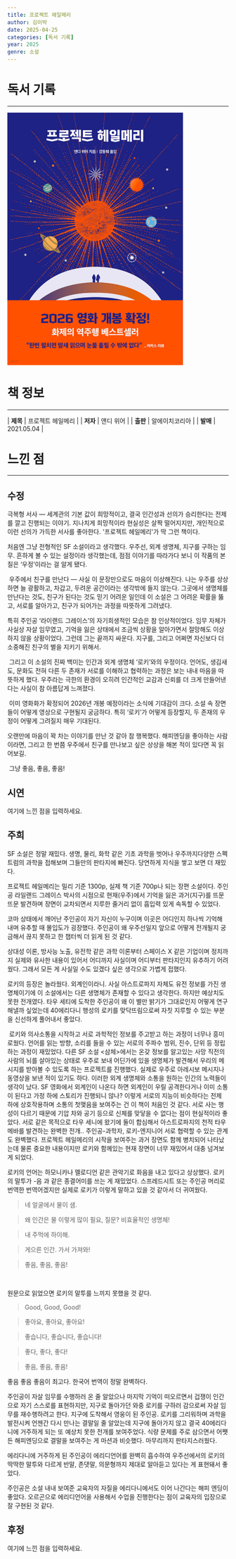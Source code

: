```yaml
---
title: 프로젝트 헤일메리
author: 김이박
date: 2025-04-25
categories: [독서 기록]
year: 2025
genre: 소설
---
```


# **독서 기록**
---
<img src="../assets/img/cover/book-008.jpg" alt="책 이미지" width="400"/>

# **책 정보**
---

| **제목** | 프로젝트 헤일메리 |
| **저자** | 앤디 위어 |
| **출판** | 알에이치코리아 |
| **발매** | 2021.05.04 |

# **느낀 점**
---
## **수정**
극복형 서사 — 세계관의 기본 값이 희망적이고, 결국 인간성과 선의가 승리한다는 전제를 깔고 진행되는 이야기. 지나치게 희망적이라 현실성은 살짝 떨어지지만, 개인적으로 이런 선의가 가득한 서사를 좋아한다. '프로젝트 헤일메리'가 딱 그런 책이다.


처음엔 그냥 전형적인 SF 소설이라고 생각했다. 우주선, 외계 생명체, 지구를 구하는 임무. 흔하게 볼 수 있는 설정이라 생각했는데, 점점 이야기를 따라가다 보니 이 작품의 본질은 ‘우정’이라는 걸 알게 됐다.

​
우주에서 친구를 만난다 — 사실 이 문장만으로도 마음이 이상해진다. 나는 우주를 상상하면 늘 광활하고, 차갑고, 두려운 공간이라는 생각밖에 들지 않는다. 그곳에서 생명체를 만난다는 것도, 친구가 된다는 것도 믿기 어려운 일인데 이 소설은 그 어려운 확률을 뚫고, 서로를 알아가고, 친구가 되어가는 과정을 따뜻하게 그려냈다.


특히 주인공 ‘라이랜드 그레이스’의 자기희생적인 모습은 참 인상적이었다. 임무 자체가 사실상 자살 임무였고, 기억을 잃은 상태에서 조금씩 상황을 알아가면서 절망해도 이상하지 않을 상황이었다. 그런데 그는 끝까지 싸운다. 지구를, 그리고 어쩌면 자신보다 더 소중해진 친구의 별을 지키기 위해서.

​
그리고 이 소설의 진짜 백미는 인간과 외계 생명체 ‘로키’와의 우정이다. 언어도, 생김새도, 문화도 전혀 다른 두 존재가 서로를 이해하고 협력하는 과정은 보는 내내 마음을 따뜻하게 했다. 우주라는 극한의 환경이 오히려 인간적인 교감과 신뢰를 더 크게 만들어낸다는 사실이 참 아름답게 느껴졌다.

​
이미 영화화가 확정되어 2026년 개봉 예정이라는 소식에 기대감이 크다. 소설 속 장면들이 어떻게 영상으로 구현될지 궁금하다. 특히 ‘로키’가 어떻게 등장할지, 두 존재의 우정이 어떻게 그려질지 매우 기대된다.


오랜만에 마음이 꽉 차는 이야기를 만난 것 같아 참 행복했다. 해피엔딩을 좋아하는 사람이라면, 그리고 한 번쯤 우주에서 친구를 만나보고 싶은 상상을 해본 적이 있다면 꼭 읽어보길.

​
그냥 좋음, 좋음, 좋음!

## **시연**
여기에 느낀 점을 입력하세요.

## **주희**
SF 소설은 정말 재밌다.
생명, 물리, 화학 같은 기초 과학을 벗어나 우주까지다양한 스펙트럼의 과학을 접해보며 그들만의 판타지에 빠진다.
당연하게 지식을 쌓고 보면 더 재밌다.


프로젝트 헤일메리는 밀리 기준 1300p, 실제 책 기준 700p나 되는 장편 소설이다.
주인공 라일랜드 그레이스 박사의 시점으로 현재(우주)에서 기억을 잃은 과거(지구)를 뜨문뜨문 발견하며 장면이 교차되면서 지루한 줄거리 없이 흡입력 있게 속독할 수 있었다.


코마 상태에서 깨어난 주인공이 자기 자신이 누구이며 이곳은 어디인지 하나씩 기억해 내며 유추할 때 몰입도가 굉장했다.
주인공이 왜 우주선일지 앞으로 어떻게 전개될지 궁금해서 끊지 못하고 한 챕터씩 더 읽게 된 것 같다.


상대성 이론, 방사능 노출, 유전학 같은 과학 이론부터 스페이스 X 같은 기업이며 정치까지 실제와 유사한 내용이 있어서 어디까지 사실이며 어디부터 판타지인지 유추하기 어려웠다.
그래서 모든 게 사실일 수도 있겠다 싶은 생각으로 가볍게 접했다.


로키의 등장은 놀라웠다. 외계인이라니.
사실 아스트로파지 자체도 유전 정보를 가진 생명체이기에 이 소설에서는 다른 생명체가 존재할 수 있다고 생각한다.
하지만 예상치도 못한 전개였다.
타우 세티에 도착한 주인공이 왜 이 별만 밝기가 그대로인지 어떻게 연구해낼까 싶었는데 40에리다니 행성의 로키를 맞닥뜨림으로써 자칫 지루할 수 있는 부분을 신선하게 풀어내서 좋았다.

​
로키와 의사소통을 시작하고 서로 과학적인 정보를 주고받고 하는 과정이 너무나 흥미로웠다.
언어를 읽는 방향, 소리를 들을 수 있는 서로의 주파수 범위, 진수, 단위 등 정립하는 과정이 재밌었다.
다른 SF 소설 <삼체>에서는 온갖 정보를 알고있는 사망 직전의 사람의 뇌를 살아있는 상태로 우주로 보내 어딘가에 있을 생명체가 발견해서 우리의 메시지를 받아볼 수 있도록 하는 프로젝트를 진행했다.
실제로 우주로 아레시보 메시지나 동영상을 보낸 적이 있기도 하다. 이러한 외계 생명체와 소통을 원하는 인간의 노력들이 생각이 났다.
SF 영화에서 외계인이 나온다 하면 외계인이 우릴 공격한다거나 이미 소통이 된다고 가정 하에 스토리가 진행되니 않나?
이렇게 서로의 지능이 비슷하다는 전제 하에 상호작용하며 소통의 첫맺음을 보여주는 건 이 책이 처음인 것 같다.
서로 사는 행성이 다르기 때문에 기압 차와 공기 등으로 신체를 맞닿을 수 없다는 점이 현실적이라 좋았다.
서로 같은 목적으로 타우 세니에 왔기에 둘이 합심해서 아스트로파지의 천적 타우메바를 발견하는 완벽한 전개..
주인공-과학자, 로키-엔지니어 서로 협력할 수 있는 관계도 완벽했다.
프로젝트 헤일메리의 시작을 보여주는 과거 장면도 함께 병치되어 나타났는데 물론 중요한 내용이지만 로키와 함께있는 현재 장면이 너무 재밌어서 대충 넘겨보게 되었다.
 


로키의 언어는 하모니카나 멜로디언 같은 관악기로 화음을 내고 있다고 상상했다.
로키의 말투가 -음 과 같은 종결어미를 쓰는 게 재밌었다.
스프레드시트 또는 주인공 머리로 번역한 번역어겠지만 실제로 로키가 이렇게 말하고 있을 것 같아서 더 귀여웠다.


>네 얼굴에서 물이 샘.

>왜 인간은 물 이렇게 많이 필요, 질문? 비효율적인 생명체!

>내 주먹에 하이해.

>게으른 인간. 가서 가져와!

>좋음, 좋음, 좋음!

​

원문으로 읽었으면 로키의 말투를 느끼지 못했을 것 같다.


>Good, Good, Good!

>좋아요, 좋아요, 좋아요!

>좋습니다, 좋습니다, 좋습니다!

>좋다, 좋다, 좋다!

>좋음, 좋음, 좋음!
​

좋음 좋음 좋음이 최고다. 한국어 번역이 정말 완벽하다.


주인공이 자살 임무를 수행하러 온 줄 알았으나 마지막 기억이 떠오르면서 겁쟁이 인간으로 자기 스스로를 표현하지만, 지구로 돌아가던 와중 로키를 구하러 감으로써 자살 임무를 재수행하려고 한다.
지구에 도착해서 영웅이 된 주인공. 로키를 그리워하며 과학을 발전시켜 언젠간 다시 만나는 결말일 줄 알았는데 지구에 돌아가지 않고 결국 40에리다니에 거주하게 되는 또 예상치 못한 전개를 보여주었다.
식량 문제를 주로 삼으면서 어쨋든 해피엔딩으로 결말을 보여주는 게 마션과 비슷했다. 마무리까지 판타지스러웠다.


에리다니에 거주하게 된 주인공이 에리디언어를 완벽히 흡수하여 우주선에서의 로키의 딱딱한 말투와 다르게 반말, 존댓말, 의문형까지 제대로 알아듣고 있다는 게 표현돼서 좋았다.


주인공은 소설 내내 보여준 교육자의 자질을 에리다니에서도 이어 나간다는 해피 엔딩이 좋았다.
오르곤으로 에리디언어을 사용해서 수업을 진행한다는 점이 교육자의 입장으로 잘 구현된 것 같다.
​

## **후정**
여기에 느낀 점을 입력하세요.
